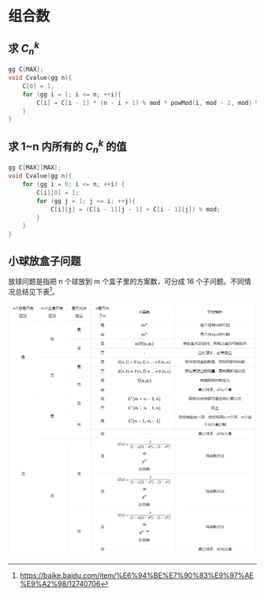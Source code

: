# 组合数

## 求 $C_n^k$

```cpp
gg C[MAX];
void Cvalue(gg n){
    C[0] = 1;
    for (gg i = 1; i <= n; ++i){
        C[i] = C[i - 1] * (n - i + 1) % mod * powMod(i, mod - 2, mod) % mod;
    }
}
```

## 求 1~n 内所有的 $C_n^k$ 的值

```cpp
gg C[MAX][MAX];
void Cvalue(gg n){
    for (gg i = 0; i <= n; ++i) {
        C[i][0] = 1;
        for (gg j = 1; j <= i; ++j){
            C[i][j] = (C[i - 1][j - 1] + C[i - 1][j]) % mod;
        }
    }
}
```

## 小球放盒子问题

放球问题是指把 n 个球放到 m 个盒子里的方案数，可分成 16 个子问题。不同情况总结见下表[^1]。

![放球问题 16 个子问题总结](../media/BallPlacementProblem.jpg)

[^1]: https://baike.baidu.com/item/%E6%94%BE%E7%90%83%E9%97%AE%E9%A2%98/12740706
